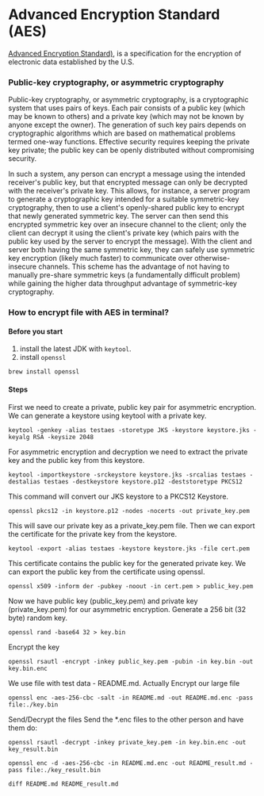 # Advanced Encryption Standard (AES)

[Advanced Encryption Standard)](https://en.wikipedia.org/wiki/Advanced_Encryption_Standard), is a specification for the encryption of electronic data established by the U.S. 

### Public-key cryptography, or asymmetric cryptography
Public-key cryptography, or asymmetric cryptography, is a cryptographic system that uses pairs of keys. 
Each pair consists of a public key (which may be known to others) and a private key 
(which may not be known by anyone except the owner). 
The generation of such key pairs depends on cryptographic algorithms which are based on 
mathematical problems termed one-way functions. Effective security requires keeping the private key private; 
the public key can be openly distributed without compromising security.

In such a system, any person can encrypt a message using the intended receiver's public key, 
but that encrypted message can only be decrypted with the receiver's private key. 
This allows, for instance, a server program to generate a cryptographic key 
intended for a suitable symmetric-key cryptography, 
then to use a client's openly-shared public key to encrypt that newly generated symmetric key. 
The server can then send this encrypted symmetric key over an insecure channel to the client; 
only the client can decrypt it using the client's private key 
(which pairs with the public key used by the server to encrypt the message). 
With the client and server both having the same symmetric key, 
they can safely use symmetric key encryption (likely much faster) to communicate over otherwise-insecure channels. 
This scheme has the advantage of not having to manually pre-share symmetric keys 
(a fundamentally difficult problem) while gaining the higher data throughput advantage of symmetric-key cryptography.

### How to encrypt file with AES in terminal?
#### Before you start
1. install the latest JDK with `keytool`.
2. install `openssl`
```shell
brew install openssl
```
#### Steps
First we need to create a private, public key pair for asymmetric encryption.
We can generate a keystore using keytool with a private key.
```shell
keytool -genkey -alias testaes -storetype JKS -keystore keystore.jks -keyalg RSA -keysize 2048
```
For asymmetric encryption and decryption we need to extract the private key and the public key from this keystore.
```shell
keytool -importkeystore -srckeystore keystore.jks -srcalias testaes -destalias testaes -destkeystore keystore.p12 -deststoretype PKCS12
```
This command will convert our JKS keystore to a PKCS12 Keystore.
```shell
openssl pkcs12 -in keystore.p12 -nodes -nocerts -out private_key.pem
```
This will save our private key as a private_key.pem file.
Then we can export the certificate for the private key from the keystore.
```shell
keytool -export -alias testaes -keystore keystore.jks -file cert.pem
```
This certificate contains the public key for the generated private key. 
We can export the public key from the certificate using openssl.
```shell
openssl x509 -inform der -pubkey -noout -in cert.pem > public_key.pem
```
Now we have public key (public_key.pem) and private key (private_key.pem) for our asymmetric encryption.
Generate a 256 bit (32 byte) random key.
```shell
openssl rand -base64 32 > key.bin
```
Encrypt the key
```shell
openssl rsautl -encrypt -inkey public_key.pem -pubin -in key.bin -out key.bin.enc
```
We use file with test data - README.md.
Actually Encrypt our large file
```shell
openssl enc -aes-256-cbc -salt -in README.md -out README.md.enc -pass file:./key.bin
```
Send/Decrypt the files
Send the *.enc files to the other person and have them do:
```shell
openssl rsautl -decrypt -inkey private_key.pem -in key.bin.enc -out key_result.bin

openssl enc -d -aes-256-cbc -in README.md.enc -out README_result.md -pass file:./key_result.bin

diff README.md README_result.md 
```
